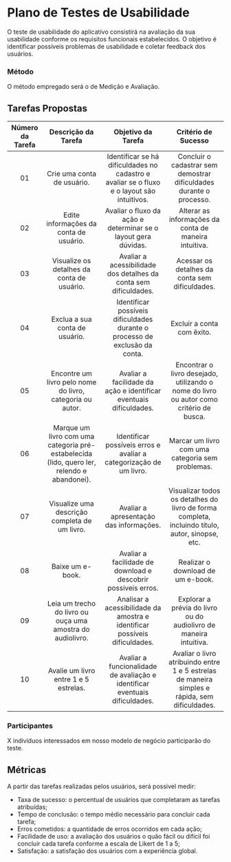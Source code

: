 # Plano de Testes de Usabilidade

O teste de usabilidade do aplicativo consistirá na avaliação da sua usabilidade conforme os requisitos funcionais estabelecidos. O objetivo é identificar possíveis problemas de usabilidade e coletar feedback dos usuários.

### Método

O método empregado será o de Medição e Avaliação.

## Tarefas Propostas

| **Número da Tarefa** |                                  **Descrição da Tarefa**                                   |                                   **Objetivo da Tarefa**                                   |                                     **Critério de Sucesso**                                     |
| :------------------: | :----------------------------------------------------------------------------------------: | :----------------------------------------------------------------------------------------: | :---------------------------------------------------------------------------------------------: |
|          01          |                                 Crie uma conta de usuário.                                 | Identificar se há dificuldades no cadastro e avaliar se o fluxo e o layout são intuitivos. |               Concluir o cadastrar sem demostrar dificuldades durante o processo.               |
|          02          |                           Edite informações da conta de usuário.                           |               Avaliar o fluxo da ação e determinar se o layout gera dúvidas.               |                      Alterar as informações da conta de maneira intuitiva.                      |
|          03          |                         Visualize os detalhes da conta de usuário.                         |              Avaliar a acessibilidade dos detalhes da conta sem dificuldades.              |                         Acessar os detalhes da conta sem dificuldades.                          |
|          04          |                               Exclua a sua conta de usuário.                               |        Identificar possíveis dificuldades durante o processo de exclusão da conta.         |                                   Excluir a conta com êxito.                                    |
|          05          |                 Encontre um livro pelo nome do livro, categoria ou autor.                  |             Avaliar a facilidade da ação e identificar eventuais dificuldades.             |     Encontrar o livro desejado, utilizando o nome do livro ou autor como critério de busca.     |
|          06          | Marque um livro com uma categoria pré-estabelecida (lido, quero ler, relendo e abandonei). |             Identificar possíveis erros e avaliar a categorização de um livro.             |                        Marcar um livro com uma categoria sem problemas.                         |
|          07          |                       Visualize uma descrição completa de um livro.                        |                          Avaliar a apresentação das informações.                           | Visualizar todos os detalhes do livro de forma completa, incluindo título, autor, sinopse, etc. |
|          08          |                                      Baixe um e-book.                                      |               Avaliar a facilidade de download e descobrir possiveis erros.                |                                Realizar o download de um e-book.                                |
|          09          |                 Leia um trecho do livro ou ouça uma amostra do audiolivro.                 |         Analisar a acessibilidade da amostra e identificar possíveis dificuldades.         |                Explorar a prévia do livro ou do audiolivro de maneira intuitiva.                |
|          10          |                           Avalie um livro entre 1 e 5 estrelas.                            |        Avaliar a funcionalidade de avaliação e identificar eventuais dificuldades.         | Avaliar o livro atribuindo entre 1 e 5 estrelas de maneira simples e rápida, sem dificuldades.  |

### Participantes

X indivíduos interessados em nosso modelo de negócio participarão do teste.

## Métricas

A partir das tarefas realizadas pelos usuários, será possivel medir:

- Taxa de sucesso: o percentual de usuários que completaram as tarefas atribuídas;
- Tempo de conclusão: o tempo médio necessário para concluir cada tarefa;
- Erros cometidos: a quantidade de erros ocorridos em cada ação;
- Facilidade de uso: a avaliação dos usuários o quão fácil ou difícil foi concluir cada tarefa conforme a escala de Likert de 1 a 5;
- Satisfação: a satisfação dos usuários com a experiência global.
